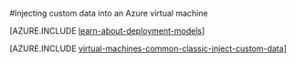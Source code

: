 <properties
	pageTitle="Injecting Custom Data into Virtual Machines | Azure"
	description="This topic describes how to inject custom data into an Azure virtual machine when the instance is created and how to locate the custom data on either Windows or Linux."
	services="virtual-machines-windows"
	documentationCenter=""
	authors="squillace"
	manager="timlt"
	editor="tysonn"
	tags="azure-service-management" />

<tags
	ms.service="virtual-machines-windows"
	ms.date="04/18/2016"
	wacn.date=""/>

#Injecting custom data into an Azure virtual machine

[AZURE.INCLUDE [learn-about-deployment-models](../includes/learn-about-deployment-models-classic-include.md)]

[AZURE.INCLUDE [virtual-machines-common-classic-inject-custom-data](../includes/virtual-machines-common-classic-inject-custom-data.md)]
